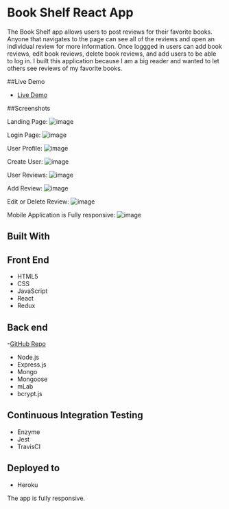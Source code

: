# Book Shelf React App

The Book Shelf app allows users to post reviews for their favorite books. Anyone that navigates to the page can see all of the reviews and open an individual review for more information. Once loggged in users can add book reviews, edit book reviews, delete book reviews, and add users to be able to log in. I built this application because I am a big reader and wanted to let others see reviews of my favorite books.

##Live Demo

- [Live Demo](https://fast-forest-94723.herokuapp.com)

##Screenshots

Landing Page:
![image](https://user-images.githubusercontent.com/1865449/46921498-f0720c80-cfb0-11e8-961a-f3947113397d.png)

Login Page:
![image](https://user-images.githubusercontent.com/1865449/46921510-2fa05d80-cfb1-11e8-8f8f-931cdc6266f2.png)

User Profile:
![image](https://user-images.githubusercontent.com/1865449/46921521-5494d080-cfb1-11e8-9a7a-5062fd71e1f4.png)

Create User:
![image](https://user-images.githubusercontent.com/1865449/46921526-6d04eb00-cfb1-11e8-8132-5d6176bb2ba7.png)

User Reviews:
![image](https://user-images.githubusercontent.com/1865449/46921538-9756a880-cfb1-11e8-9343-bc5d02472461.png)

Add Review:
![image](https://user-images.githubusercontent.com/1865449/46921559-c5d48380-cfb1-11e8-9219-b7f4e5710920.png)

Edit or Delete Review:
![image](https://user-images.githubusercontent.com/1865449/46921570-e8669c80-cfb1-11e8-94ca-7c29d3feda7c.png)

Mobile Application is Fully responsive:
![image](https://user-images.githubusercontent.com/1865449/46921602-3a0f2700-cfb2-11e8-90c9-1a89844d6046.png)

## Built With

## Front End

- HTML5
- CSS
- JavaScript
- React
- Redux

## Back end

-[GitHub Repo](https://github.com/matteprg/book-shelf-api)

- Node.js
- Express.js
- Mongo
- Mongoose
- mLab
- bcrypt.js

## Continuous Integration Testing

- Enzyme
- Jest
- TravisCI

## Deployed to

- Heroku

The app is fully responsive.
